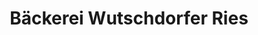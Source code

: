 ---
title: "Bäckerei Wutschdorfer Ries"
url: /nabburg/baeckerei-wutschdorfer-ries/
shop: Bäckerei
---